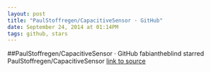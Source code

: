 ```yaml
---
layout: post
title: "PaulStoffregen/CapacitiveSensor · GitHub"
date: September 24, 2014 at 01:14PM
tags: github, stars
---
```

##PaulStoffregen/CapacitiveSensor · GitHub
fabiantheblind starred PaulStoffregen/CapacitiveSensor
[link to source](http://ift.tt/1B6oYNZ) 
